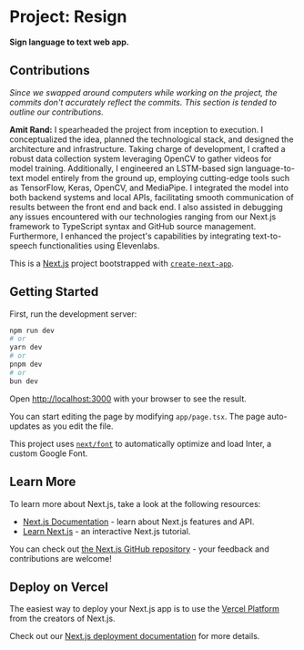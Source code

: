 # Project: Resign
**Sign language to text web app.** 

## Contributions
*Since we swapped around computers while working on the project, the commits don't accurately reflect the commits. This section is tended to outline our contributions.*

**Amit Rand:** I spearheaded the project from inception to execution. I conceptualized the idea, planned the technological stack, and designed the architecture and infrastructure. Taking charge of development, I crafted a robust data collection system leveraging OpenCV to gather videos for model training. Additionally, I engineered an LSTM-based sign language-to-text model entirely from the ground up, employing cutting-edge tools such as TensorFlow, Keras, OpenCV, and MediaPipe. I  integrated the model into both backend systems and local APIs, facilitating smooth communication of results between the front end and back end. I also assisted in debugging any issues encountered with our technologies ranging from our Next.js framework to TypeScript syntax and GitHub source management. Furthermore, I enhanced the project's capabilities by integrating text-to-speech functionalities using Elevenlabs.

This is a [Next.js](https://nextjs.org/) project bootstrapped with [`create-next-app`](https://github.com/vercel/next.js/tree/canary/packages/create-next-app).

## Getting Started

First, run the development server:

```bash
npm run dev
# or
yarn dev
# or
pnpm dev
# or
bun dev
```

Open [http://localhost:3000](http://localhost:3000) with your browser to see the result.

You can start editing the page by modifying `app/page.tsx`. The page auto-updates as you edit the file.

This project uses [`next/font`](https://nextjs.org/docs/basic-features/font-optimization) to automatically optimize and load Inter, a custom Google Font.

## Learn More

To learn more about Next.js, take a look at the following resources:

- [Next.js Documentation](https://nextjs.org/docs) - learn about Next.js features and API.
- [Learn Next.js](https://nextjs.org/learn) - an interactive Next.js tutorial.

You can check out [the Next.js GitHub repository](https://github.com/vercel/next.js/) - your feedback and contributions are welcome!

## Deploy on Vercel

The easiest way to deploy your Next.js app is to use the [Vercel Platform](https://vercel.com/new?utm_medium=default-template&filter=next.js&utm_source=create-next-app&utm_campaign=create-next-app-readme) from the creators of Next.js.

Check out our [Next.js deployment documentation](https://nextjs.org/docs/deployment) for more details.

